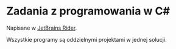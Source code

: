 # Zadania z programowania w C#

Napisane w [JetBrains Rider](https://www.jetbrains.com/rider/).

Wszystkie programy są oddzielnymi projektami w jednej solucji.
